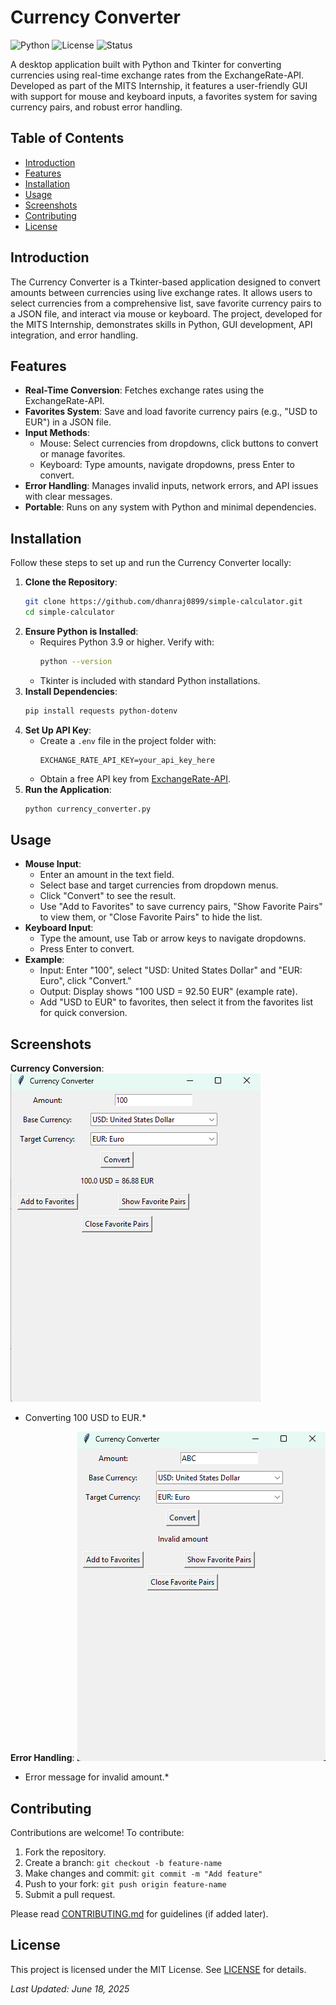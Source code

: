 
# Currency Converter

![Python](https://img.shields.io/badge/python-3.9+-blue.svg)
![License](https://img.shields.io/badge/license-MIT-green.svg)
![Status](https://img.shields.io/badge/status-completed-success.svg)

A desktop application built with Python and Tkinter for converting currencies using real-time exchange rates from the ExchangeRate-API. Developed as part of the MITS Internship, it features a user-friendly GUI with support for mouse and keyboard inputs, a favorites system for saving currency pairs, and robust error handling.

## Table of Contents
- [Introduction](#introduction)
- [Features](#features)
- [Installation](#installation)
- [Usage](#usage)
- [Screenshots](#screenshots)
- [Contributing](#contributing)
- [License](#license)

## Introduction
The Currency Converter is a Tkinter-based application designed to convert amounts between currencies using live exchange rates. It allows users to select currencies from a comprehensive list, save favorite currency pairs to a JSON file, and interact via mouse or keyboard. The project, developed for the MITS Internship, demonstrates skills in Python, GUI development, API integration, and error handling.

## Features
- **Real-Time Conversion**: Fetches exchange rates using the ExchangeRate-API.
- **Favorites System**: Save and load favorite currency pairs (e.g., "USD to EUR") in a JSON file.
- **Input Methods**:
  - Mouse: Select currencies from dropdowns, click buttons to convert or manage favorites.
  - Keyboard: Type amounts, navigate dropdowns, press Enter to convert.
- **Error Handling**: Manages invalid inputs, network errors, and API issues with clear messages.
- **Portable**: Runs on any system with Python and minimal dependencies.

## Installation
Follow these steps to set up and run the Currency Converter locally:

1. **Clone the Repository**:
   ```bash
   git clone https://github.com/dhanraj0899/simple-calculator.git
   cd simple-calculator
   ```
2. **Ensure Python is Installed**:
   - Requires Python 3.9 or higher. Verify with:
     ```bash
     python --version
     ```
   - Tkinter is included with standard Python installations.
3. **Install Dependencies**:
   ```bash
   pip install requests python-dotenv
   ```
4. **Set Up API Key**:
   - Create a `.env` file in the project folder with:
     ```plaintext
     EXCHANGE_RATE_API_KEY=your_api_key_here
     ```
   - Obtain a free API key from [ExchangeRate-API](https://www.exchangerate-api.com).
5. **Run the Application**:
   ```bash
   python currency_converter.py
   ```

## Usage
- **Mouse Input**:
  - Enter an amount in the text field.
  - Select base and target currencies from dropdown menus.
  - Click "Convert" to see the result.
  - Use "Add to Favorites" to save currency pairs, "Show Favorite Pairs" to view them, or "Close Favorite Pairs" to hide the list.
- **Keyboard Input**:
  - Type the amount, use Tab or arrow keys to navigate dropdowns.
  - Press Enter to convert.
- **Example**:
  - Input: Enter "100", select "USD: United States Dollar" and "EUR: Euro", click "Convert."
  - Output: Display shows "100 USD = 92.50 EUR" (example rate).
  - Add "USD to EUR" to favorites, then select it from the favorites list for quick conversion.


## Screenshots
**Currency Conversion**:
![Conversion Screenshot](screenshot_conversion.png)
*  Converting 100 USD to EUR.*



**Error Handling**:
![Error Screenshot](screenshot_error.png)
*  Error message for invalid amount.*


## Contributing
Contributions are welcome! To contribute:
1. Fork the repository.
2. Create a branch: `git checkout -b feature-name`
3. Make changes and commit: `git commit -m "Add feature"`
4. Push to your fork: `git push origin feature-name`
5. Submit a pull request.

Please read [CONTRIBUTING.md](CONTRIBUTING.md) for guidelines (if added later).

## License
This project is licensed under the MIT License. See [LICENSE](LICENSE) for details.

*Last Updated: June 18, 2025*
```
